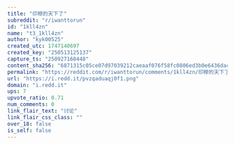 ```yaml
---
title: "印穆的天下了"
subreddit: "r/iwanttorun"
id: "1kll4zn"
name: "t3_1kll4zn"
author: "kyk00525"
created_utc: 1747140697
created_key: "250513125137"
capture_ts: "250927160448"
content_sha256: "6871315c05ce07d97039212caeaaf076f58fc0806ed3b0e6436dac4388e10b51"
permalink: "https://reddit.com/r/iwanttorun/comments/1kll4zn/印穆的天下了/"
url: "https://i.redd.it/pvzqaduaqj0f1.png"
domain: "i.redd.it"
ups: 7
upvote_ratio: 0.71
num_comments: 0
link_flair_text: "讨论"
link_flair_css_class: ""
over_18: false
is_self: false
---
```


